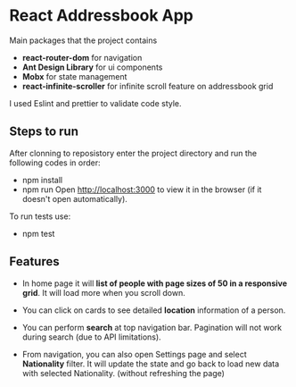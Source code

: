 
# React Addressbook App

  

Main packages that the project contains

* **react-router-dom** for navigation
* **Ant Design Library** for ui components
* **Mobx** for state management
* **react-infinite-scroller** for infinite scroll feature on addressbook grid

I used Eslint and prettier to validate code style.

## Steps to run

  After clonning to reposistory enter the project directory and run the following codes in order:
  * npm install
  * npm run
Open [http://localhost:3000](http://localhost:3000) to view it in the browser (if it doesn't open automatically).

To run tests use:
  * npm test
 
 ## Features

* In home page it will **list of people with page sizes of 50 in a responsive grid**. It will load more when you scroll down.

* You can click on cards to see detailed **location** information of a person.

* You can perform **search** at top navigation bar. Pagination will not work during search (due to API limitations).

* From navigation, you can also open Settings page and select **Nationality** filter. It will update the state and go back to load new data with selected Nationality. (without refreshing the page)